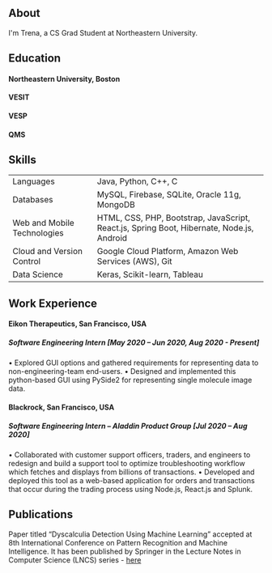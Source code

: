 ## About

I'm Trena, a CS Grad Student at Northeastern University.


## Education

#### Northeastern University, Boston 


#### VESIT


#### VESP


#### QMS




## Skills
|     |   | 
|:-------------|:------------------|
| Languages                  | Java, Python, C++, C |
| Databases                  |MySQL, Firebase, SQLite, Oracle 11g, MongoDB   |
| Web and Mobile Technologies| HTML, CSS, PHP, Bootstrap, JavaScript, React.js, Spring Boot, Hibernate, Node.js, Android     |
| Cloud and Version Control  | Google Cloud Platform, Amazon Web Services (AWS), Git |
|Data Science                |Keras, Scikit-learn, Tableau|



## Work Experience

#### Eikon Therapeutics, San Francisco, USA                                                                 
##### Software Engineering Intern                                                                                                       [May 2020 – Jun 2020, Aug 2020 - Present]
•	Explored GUI options and gathered requirements for representing data to non-engineering-team end-users.
•	Designed and implemented this python-based GUI using PySide2 for representing single molecule image data.

#### Blackrock, San Francisco, USA 
##### Software Engineering Intern – Aladdin Product Group                                                                                                   [Jul 2020 – Aug 2020]
•	Collaborated with customer support officers, traders, and engineers to redesign and build a support tool to optimize troubleshooting workflow which fetches and displays from billions of transactions.
•	Developed and deployed this tool as a web-based application for orders and transactions that occur during the trading process using Node.js, React.js and Splunk. 


## Publications

Paper titled “Dyscalculia Detection Using Machine Learning” accepted at 8th International Conference on Pattern Recognition and
Machine Intelligence. It has been published by Springer in the Lecture Notes in Computer Science (LNCS) series -
[here](https://doi.org/10.1007/978-3-030-34869-4_13)
